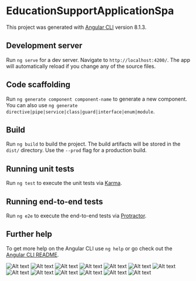 # EducationSupportApplicationSpa

This project was generated with [Angular CLI](https://github.com/angular/angular-cli) version 8.1.3.

## Development server

Run `ng serve` for a dev server. Navigate to `http://localhost:4200/`. The app will automatically reload if you change any of the source files.

## Code scaffolding

Run `ng generate component component-name` to generate a new component. You can also use `ng generate directive|pipe|service|class|guard|interface|enum|module`.

## Build

Run `ng build` to build the project. The build artifacts will be stored in the `dist/` directory. Use the `--prod` flag for a production build.

## Running unit tests

Run `ng test` to execute the unit tests via [Karma](https://karma-runner.github.io).

## Running end-to-end tests

Run `ng e2e` to execute the end-to-end tests via [Protractor](http://www.protractortest.org/).

## Further help

To get more help on the Angular CLI use `ng help` or go check out the [Angular CLI README](https://github.com/angular/angular-cli/blob/master/README.md).

![Alt text](https://github.com/MStrobaHD/ESA-Angular/blob/master/src/1.PNG)
![Alt text](https://github.com/MStrobaHD/ESA-Angular/blob/master/src/2.PNG)
![Alt text](https://github.com/MStrobaHD/ESA-Angular/blob/master/src/3.PNG)
![Alt text](https://github.com/MStrobaHD/ESA-Angular/blob/master/src/4.PNG)
![Alt text](https://github.com/MStrobaHD/ESA-Angular/blob/master/src/5.PNG)
![Alt text](https://github.com/MStrobaHD/ESA-Angular/blob/master/src/6.PNG)
![Alt text](https://github.com/MStrobaHD/ESA-Angular/blob/master/src/7.PNG)
![Alt text](https://github.com/MStrobaHD/ESA-Angular/blob/master/src/8.PNG)
![Alt text](https://github.com/MStrobaHD/ESA-Angular/blob/master/src/9.PNG)
![Alt text](https://github.com/MStrobaHD/ESA-Angular/blob/master/src/10.PNG)
![Alt text](https://github.com/MStrobaHD/ESA-Angular/blob/master/src/11.PNG)
![Alt text](https://github.com/MStrobaHD/ESA-Angular/blob/master/src/12.PNG)
![Alt text](https://github.com/MStrobaHD/ESA-Angular/blob/master/src/13.PNG)

